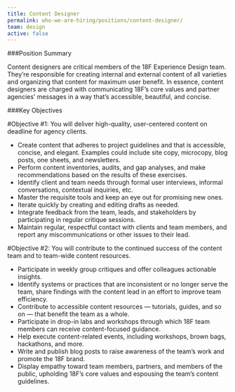 ```yaml
---
title: Content Designer
permalink: who-we-are-hiring/positions/content-designer/
team: design
active: false
---
```


###Position Summary

Content designers are critical members of the 18F Experience Design team. They’re responsible for creating internal and external content of all varieties and organizing that content for maximum user benefit. In essence, content designers are charged with communicating 18F’s core values and partner agencies’ messages in a way that’s accessible, beautiful, and concise. 

###Key Objectives

#Objective #1: You will deliver high-quality, user-centered content on deadline for agency clients.
- Create content that adheres to project guidelines and that is accessible, concise, and elegant. Examples could include site copy, microcopy, blog posts, one sheets, and newsletters. 
- Perform content inventories, audits, and gap analyses, and make recommendations based on the results of these exercises. 
- Identify client and team needs through formal user interviews, informal conversations, contextual inquiries, etc. 
- Master the requisite tools and keep an eye out for promising new ones.  
- Iterate quickly by creating and editing drafts as needed.
- Integrate feedback from the team, leads, and stakeholders by participating in regular critique sessions. 
- Maintain regular, respectful contact with clients and team members, and report any miscommunications or other issues to their lead.  

#Objective #2:  You will contribute to the continued success of the content team and to team-wide content resources. 
- Participate in weekly group critiques and offer colleagues actionable insights. 
- Identify systems or practices that are inconsistent or no longer serve the team, share findings with the content lead in an effort to improve team efficiency.   
- Contribute to accessible content resources — tutorials, guides, and so on — that benefit the team as a whole.
- Participate in drop-in labs and workshops through which 18F team members can receive content-focused guidance.
- Help execute content-related events, including workshops, brown bags, hackathons, and more. 
- Write and publish blog posts to raise awareness of the team’s work and promote the 18F brand. 
- Display empathy toward team members, partners, and members of the public, upholding 18F’s core values and espousing the team’s content guidelines.

